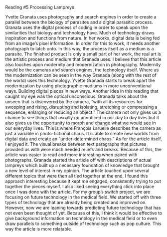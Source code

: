 Reading #5 Processing Lampreys

Yvette Granata uses photography and search engines in order to create a parallel between the  biology of parasites and a 
digital parasitic process. Granata uses the digital process of coding in order to speak upon the similarities that  biology 
and technology have. Much of technology draws inspiration and functions from nature. In  her works, digital data is being fed 
from an image’s pixel information. In order for this to work, it needs another photograph to latch onto. In this way, the 
process itself as a medium is a parasite. The finished product is only a small part of her work, the real art is the artistic 
process and medium that Granada uses. 
I believe that this article also touches upon modernity and modernization in photography. Modernity would be the cameras and 
search engines, the technology itself. Where as the modernization can be seen in the way Granada (along with the rest of the
world) uses this technology. Yvette Granada starts to break apart the modernization by using photographic mediums in more 
unconventional ways. Building digital pieces in new ways.
Another idea in this reading that caught my eye was the optical unconscious. Granada talks about the unseen that is discovered 
by the camera, “with all its resources for swooping and rising, disrupting and isolating, stretching or compressing a sequence, enlarging or reducing an object.” The camera not only gives us a chance to see things that usually go unnoticed in our day to day lives but it also gives us the opportunity to morph and change what we would see in our everyday lives. This is where François Laruelle describes the camera as just a variable in photo-fictional chaos. It is able to create new worlds from digital data and create an “under-determined chaos.”
As for the article itself, I enjoyed it. The visual breaks between text paragraphs that pictures provided us with were much 
needed reliefs and breaks. Because of this, the article was easier to read and more interesting when paired with photographs.
Granada started the article off with descriptions of actual lampreys which built up a necessary foundation of knowledge that 
brought a new level of interest in my opinion. The article touched upon several different topics that were then all tied 
together at the end. I found this approach interesting because it kept me engaged, consistently trying to put together the 
pieces myself. I also liked seeing everything click into place once I was done with the article.
For my group’s switch project, we are focusing on future technology in the medical field. We started off with three types of 
technology that are already being created and improved on. However, now we are leaning towards predicting future technology 
that has not even been thought of yet. Because of this, I think it would be effective to give background information on
technology in the medical field or to even draw parallels to something outside of technology such as pop culture. This way the
article is more relatable.
